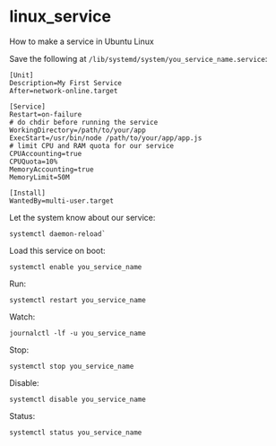 # linux_service
How to make a service in Ubuntu Linux


Save the following at `/lib/systemd/system/you_service_name.service`:
```
[Unit]
Description=My First Service
After=network-online.target

[Service]
Restart=on-failure
# do chdir before running the service
WorkingDirectory=/path/to/your/app
ExecStart=/usr/bin/node /path/to/your/app/app.js
# limit CPU and RAM quota for our service
CPUAccounting=true
CPUQuota=10%
MemoryAccounting=true
MemoryLimit=50M

[Install]
WantedBy=multi-user.target
```

Let the system know about our service:
```
systemctl daemon-reload`
```

Load this service on boot:
```
systemctl enable you_service_name
```

Run:
```
systemctl restart you_service_name
```


Watch:
```
journalctl -lf -u you_service_name
```

Stop:
```
systemctl stop you_service_name
```

Disable:
```
systemctl disable you_service_name
```

Status:
```
systemctl status you_service_name
```
